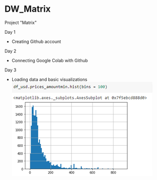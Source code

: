 # DW_Matrix
Project "Matrix"

Day 1
- Creating Github account

Day 2
- Connecting Google Colab with Github

Day 3
- Loading data and basic visualizations <br>
![alt text](https://github.com//Goldas99/DW_Matrix/blob/main/images/Visualization.png?raw=true)
